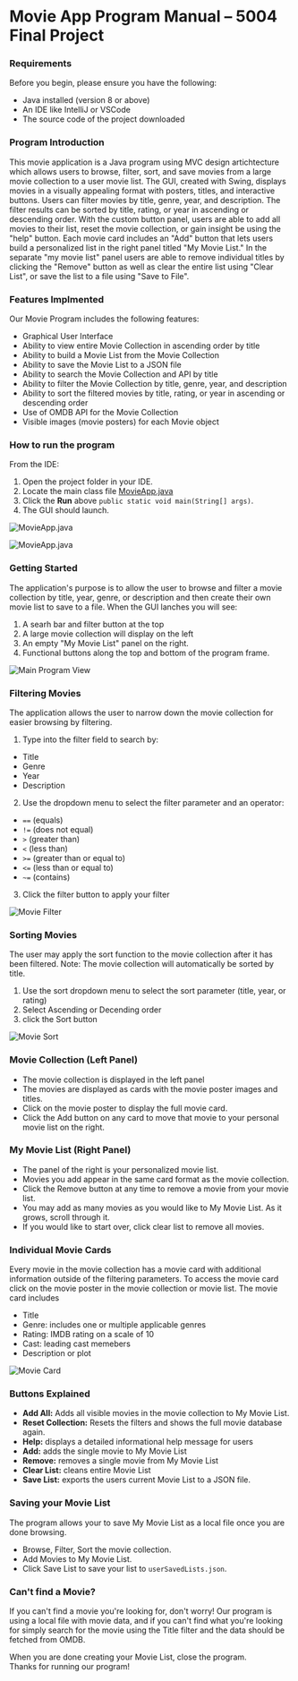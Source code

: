 # Movie App Program Manual – 5004 Final Project

### Requirements

Before you begin, please ensure you have the following:

* Java installed (version 8 or above)
* An IDE like IntelliJ or VSCode
* The source code of the project downloaded
  
### Program Introduction
This movie application is a Java program using MVC design artichtecture which allows users to browse, filter, sort, and save movies from a large movie collection to a user movie list. The GUI, created with Swing, displays movies in a visually appealing format with posters, titles, and interactive buttons. Users can filter movies by title, genre, year, and description. The filter results can be sorted by title, rating, or year in ascending or descending order. With the custom button panel, users are able to add all movies to their list, reset the movie collection, or gain insight be using the "help" button. Each movie card includes an "Add" button that lets users build a personalized list in the right panel titled "My Movie List." In the separate "my movie list" panel users are able to remove individual titles by clicking the "Remove" button as well as clear the entire list using "Clear List", or save the list to a file using "Save to File". 

### Features Implmented
Our Movie Program includes the following features:
* Graphical User Interface
* Ability to view entire Movie Collection in ascending order by title
* Ability to build a Movie List from the Movie Collection
* Ability to save the Movie List to a JSON file 
* Ability to search the Movie Collection and API by title
* Ability to filter the Movie Collection by title, genre, year, and description
* Ability to sort the filtered movies by title, rating, or year in ascending or descending order
* Use of OMDB API for the Movie Collection 
* Visible images (movie posters) for each Movie object


### How to run the program

 From the IDE: 

1. Open the project folder in your IDE.
2. Locate the main class file [MovieApp.java](../src/main/java/student/MovieApp.java) 
3. Click the **Run** above `public static void main(String[] args)`.
4. The GUI should launch. 

![MovieApp.java](PMimages/PM2.jpg)

![MovieApp.java](PMimages/PM1.jpg)



### Getting Started

The application's purpose is to allow the user to browse and filter a movie collection by title, year, genre, or description and then create their own movie list to save to a file. 
When the GUI lanches you will see:
1. A searh bar and filter button at the top
2. A large movie collection will display on the left
3. An empty "My Movie List" panel on the right.
4. Functional buttons along the top and bottom of the program frame. 

![Main Program View](PMimages/PM3.jpg)


### Filtering Movies
The application allows the user to narrow down the movie collection for easier browsing by filtering.
1. Type into the filter field to search by:
* Title
* Genre
* Year
* Description
2. Use the dropdown menu to select the filter parameter and an operator:
* `==` (equals)
* `!=` (does not equal)
* `>` (greater than)
* `<`  (less than)
* `>=` (greater than or equal to)
* `<=` (less than or equal to)
* `~=`  (contains)
3. Click the filter button to apply your filter

![Movie Filter](PMimages/PM5.jpg)

### Sorting Movies
The user may apply the sort function to the movie collection after it has been filtered. Note: The movie collection will automatically be sorted by title.
1. Use the sort dropdown menu to select the sort parameter (title, year, or rating)
2. Select Ascending or Decending order
3. click the Sort button

![Movie Sort](PMimages/PM5.jpg)

### Movie Collection (Left Panel)
* The movie collection is displayed in the left panel
* The movies are displayed as cards with the movie poster images and titles.
* Click on the movie poster to display the full movie card.
* Click the Add button on any card to move that movie to your personal movie list on the right. 

### My Movie List (Right Panel)
* The panel of the right is your personalized movie list. 
* Movies you add appear in the same card format as the movie collection.
* Click the Remove button at any time to remove a movie from your movie list. 
* You may add as many movies as you would like to My Movie List. As it grows, scroll through it. 
* If you would like to start over, click clear list to remove all movies. 

### Individual Movie Cards
Every movie in the movie collection has a movie card with additional information outside of the filtering parameters. To access the movie card click on the movie poster in the movie collection or movie list. The movie card includes
* Title
* Genre: includes one or multiple applicable genres
* Rating: IMDB rating on a scale of 10
* Cast: leading cast memebers
* Description or plot

![Movie Card](PMimages/PM4.jpg)

### Buttons Explained
* **Add All:** Adds all visible movies in the movie collection to My Movie List. 
* **Reset Collection:** Resets the filters and shows the full movie database again. 
* **Help:** displays a detailed informational help message for users
* **Add:** adds the single movie to My Movie List
* **Remove:** removes a single movie from My Movie List
* **Clear List:** cleans entire Movie List 
* **Save List:** exports the users current Movie List to a JSON file.

### Saving your Movie List
The program allows your to save My Movie List as a local file once you are done browsing. 
* Browse, Filter, Sort the movie collection.
* Add Movies to My Movie List.
* Click Save List to save your list to `userSavedLists.json`.

### Can't find a Movie?
If you can't find a movie you're looking for, don't worry! Our program is using a local file with movie data, and if you can't find what you're looking for simply search for the movie using the Title filter and the data should be fetched from OMDB. 

When you are done creating your Movie List, close the program. <br>
Thanks for running our program!
